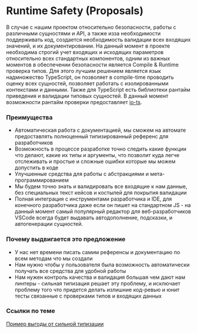 # Runtime Safety (Proposals)
В случае с нашим проектом относительно безопасности, работы с различными сущностями и API, а также изза необходимости поддерживать код, создается необходимость валидации всех входящих значений, и их документировании.
На данный момент в проекте необходима строгий учет входящих и исходящих параметров относительно всех стандартных компонентов, одним из важных моментов в обеспечении безопасности является Compile & Runtime проверка типов. Для этого лучшим решением является язык надмножество TypeScript, он позволяет в compile-time проводить оценку всех сущностей, позволяет работать с изолированными контекстами и данными. Также для TypeScript есть библиотеки рантайм приведения и валидации типовых сущностей. В данный момент возможности рантайм проверки предоставляет [io-ts](https://github.com/gcanti/io-ts).

### Преимущества
- Автоматическая работа с документацией, мы сможем на автомате предоставлять полноценный типизированный референс для разработчиков
- Возможность в процессе разработке точно следить какие функции что делают, какие их типы и аргументы, что позволит куда легче отслеживать и простые и сложные ошибки которые мы можем допустить в коде
- Улучшенные средства для работы с абстракциями и мета-программированием
- Мы будем точно знать и валидировать все входящие к нам данные, без специальных текст кейсов и костылей для покрытия валидации
- Полная интеграция с инструментами разработчика и IDE, для конечного разработчика даже если он пишет на стандартном JS - на данный момент самый популярный редактор для веб-разработчиков VSCode всегда будет выдавать автодополнение, подсказки, и автогенерации сущностей.

### Почему выдвигается это предложение
- У нас нет времени писать самим референсы и документацию по всем методам что мы создали
- Нам нужно чтобы у пользователя была возможность автоматически получать все средства для удобной работы
- Нам нужен контроль качества и валидация большая чем дают нам линтеры - сильная типизация решает эту проблему, и исключает проблему того что придется делать излишние код-ревью и юнит тесты связанные с проверками типов и входящих данных


### Ссылки по теме
[Пример выгоды от сильной типизации](https://redditblog.com/2017/06/30/why-we-chose-typescript/)